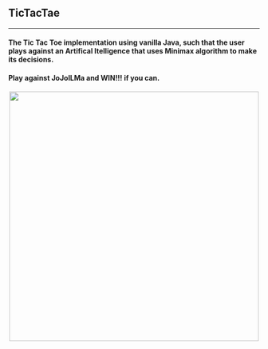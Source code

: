 ## TicTacTae

<hr>  

#### The Tic Tac Toe implementation using vanilla Java, such that the user plays against an Artifical Itelligence that uses Minimax algorithm to make its decisions.  
#### Play against JoJoILMa and WIN!!! if you can.

<div style="text-align: center">
<img src="game_UI.png" style="width:500px;height=500px">
</div>
